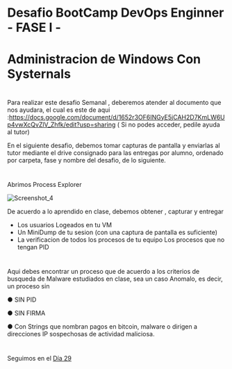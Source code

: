 
# Desafio BootCamp DevOps Enginner - FASE I - 
# 
# Administracion de Windows Con Systernals
#
Para realizar este desafio Semanal , deberemos atender al documento que nos ayudara, el cual es este de aqui :https://docs.google.com/document/d/1652r3OF6INGyE5jCAH2D7KmLW6Up4vwXcQvZlV_Zhfk/edit?usp=sharing ( Si no podes acceder, pedile ayuda al tutor)

En el siguiente desafio, debemos tomar capturas de pantalla y enviarlas al tutor mediante el drive consignado para las entregas por alumno, ordenado por carpeta, fase y nombre del desafio, de lo siguiente.
#
Abrimos Process Explorer


![Screenshot_4](https://user-images.githubusercontent.com/96561825/172924048-9b110d99-755a-46d9-9471-3a918d2658d0.png)



De acuerdo a lo aprendido en clase, debemos obtener , capturar y entregar
- Los usuarios Logeados en tu VM
- Un MiniDump de tu sesion (con una captura de pantalla es suficiente)
- La verificacion de todos los procesos de tu equipo
Los procesos que no tengan PID


#
Aqui debes encontrar un proceso que de acuerdo a los criterios de busqueda de Malware estudiados en clase, sea un caso Anomalo, es decir, un proceso sin

● SIN PID

● SIN FIRMA

● Con Strings que nombran pagos en bitcoin, malware o dirigen a direcciones IP sospechosas de actividad maliciosa.



#
#
#
#
#

Seguimos en el [Día 29](day29.md)
